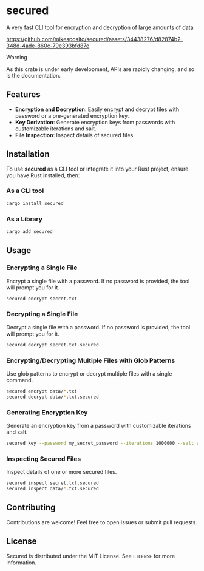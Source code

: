 # secured

A very fast CLI tool for encryption and decryption of large amounts of data

https://github.com/mikesposito/secured/assets/34438276/d82874b2-348d-4ade-860c-79e393bfd87e

> [!WARNING]
> As this crate is under early development, APIs are rapidly changing, and so is the documentation. 
## Features
- **Encryption and Decryption**: Easily encrypt and decrypt files with password or a pre-generated encryption key.
- **Key Derivation**: Generate encryption keys from passwords with customizable iterations and salt.
- **File Inspection**: Inspect details of secured files.
## Installation
To use **secured** as a CLI tool or integrate it into your Rust project, ensure you have Rust installed, then:
### As a CLI tool
```sh
cargo install secured
```
### As a Library
```sh
cargo add secured
```
## Usage
### Encrypting a Single File
Encrypt a single file with a password. If no password is provided, the tool will prompt you for it.
```sh
secured encrypt secret.txt
```
### Decrypting a Single File
Decrypt a single file with a password. If no password is provided, the tool will prompt you for it.
```sh
secured decrypt secret.txt.secured
```
### Encrypting/Decrypting Multiple Files with Glob Patterns
Use glob patterns to encrypt or decrypt multiple files with a single command.
```sh
secured encrypt data/*.txt
secured decrypt data/*.txt.secured
```
### Generating Encryption Key
Generate an encryption key from a password with customizable iterations and salt.
```sh
secured key --password my_secret_password --iterations 1000000 --salt abcdef1234567890
```
### Inspecting Secured Files
Inspect details of one or more secured files.
```sh
secured inspect secret.txt.secured
secured inspect data/*.txt.secured
```
## Contributing
Contributions are welcome! Feel free to open issues or submit pull requests.
## License
Secured is distributed under the MIT License. See `LICENSE` for more information.
```
